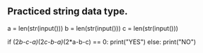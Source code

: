 Practiced string data type.
---------------------------
a = len(str(input()))
b = len(str(input()))
c = len(str(input()))

if (2*b-c-a)*(2*c-b-a)*(2*a-b-c) == 0:
    print("YES")
else:
    print("NO")
